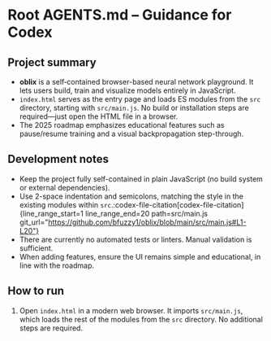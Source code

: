# Root AGENTS.md – Guidance for Codex

## Project summary
- **oblix** is a self‑contained browser-based neural network playground. It lets users build, train and visualize models entirely in JavaScript.
- `index.html` serves as the entry page and loads ES modules from the `src` directory, starting with `src/main.js`. No build or installation steps are required—just open the HTML file in a browser.
- The 2025 roadmap emphasizes educational features such as pause/resume training and a visual backpropagation step-through.

## Development notes
- Keep the project fully self-contained in plain JavaScript (no build system or external dependencies).
- Use 2-space indentation and semicolons, matching the style in the existing modules within `src`. ​:codex-file-citation[codex-file-citation]{line_range_start=1 line_range_end=20 path=src/main.js git_url="https://github.com/bfuzzy1/oblix/blob/main/src/main.js#L1-L20"}​
- There are currently no automated tests or linters. Manual validation is sufficient.
- When adding features, ensure the UI remains simple and educational, in line with the roadmap.

## How to run
1. Open `index.html` in a modern web browser.
   It imports `src/main.js`, which loads the rest of the modules from the `src` directory. No additional steps are required.
